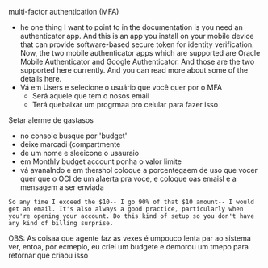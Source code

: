  multi-factor authentication (MFA)
   - he one thing I want to point to in the documentation is you need an authenticator app. And this is an app you install on your mobile device that can provide software-based secure token for identity verification. Now, the two mobile authenticator apps which are supported are Oracle Mobile Authenticator and Google Authenticator. And those are the two supported here currently. And you can read more about some of the details here.
  - Vá em Users e selecione o usuário que você quer por o MFA
    + Será aquele que tem o nosos email
    + Terá quebaixar um progrmaa pro celular para fazer isso

Setar alerme de gastasos
+ no console busque por 'budget'
+ deixe marcadi (compartmente
+ de um nome e sleeicone o usauraio
+ em Monthly budget account ponha o valor limite
+ vá avanalndo e em thershol coloque a porcentegaem de uso que vocer quer que o OCI de um alaerta pra voce, e coloque oas emaisl e a mensagem a ser enviada

````
So any time I exceed the $10-- I go 90% of that $10 amount-- I would get an email. It's also always a good practice, particularly when you're opening your account. Do this kind of setup so you don't have any kind of billing surprise.
````

OBS: As coisaa que agente faz as vexes é umpouco lenta par ao sistema ver, entoa, por ecmeplo, eu criei um budgete e demorou um tmepo para retornar que criaou isso

